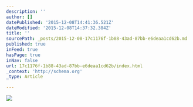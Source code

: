 ```yaml
---
description: ''
author: []
datePublished: '2015-12-08T14:41:36.521Z'
dateModified: '2015-12-08T14:37:32.384Z'
title: ''
sourcePath: _posts/2015-12-08-17c1176f-1b88-43ad-87bb-e6deaa1cd62b.md
published: true
inFeed: true
hasPage: true
inNav: false
url: 17c1176f-1b88-43ad-87bb-e6deaa1cd62b/index.html
_context: 'http://schema.org'
_type: Article

---
```

![](https://the-grid-user-content.s3-us-west-2.amazonaws.com/91839638-45a3-4689-aab2-5935728ab036.png)